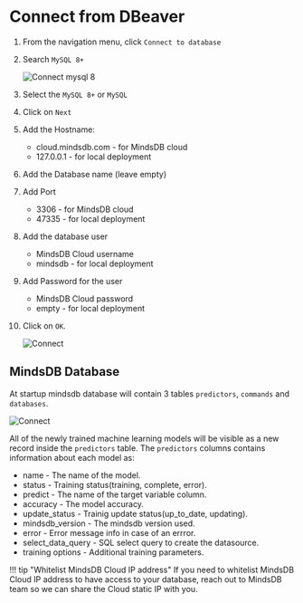 
# Connect from DBeaver

1. From the navigation menu, click `Connect to database`
2. Search `MySQL 8+`

    ![Connect mysql 8](/assets/sql/dbeaver8.png)

3. Select the `MySQL 8+` or `MySQL`
4. Click on `Next`
5. Add the Hostname:
    * cloud.mindsdb.com - for MindsDB cloud
    * 127.0.0.1 - for local deployment
6. Add the Database name (leave empty)
7. Add Port 
    * 3306 - for MindsDB cloud
    * 47335 - for local deployment
8. Add the database user
    * MindsDB Cloud username
    * mindsdb - for local deployment
9. Add Password for the user 
    * MindsDB Cloud password
    * empty - for local deployment
10. Click on `OK`.

    ![Connect](/assets/sql/connectcloud.png)

## MindsDB Database

At startup mindsdb database will contain 3 tables `predictors`, `commands` and `databases`. 

![Connect](/assets/sql/show.png)

All of the newly trained machine learning models will be visible as a new record inside the `predictors` table. The `predictors` columns contains information about each model as:

* name - The name of the model.
* status - Training status(training, complete, error).
* predict - The name of the target variable column.
* accuracy - The model accuracy.
* update_status - Trainig update status(up_to_date, updating).
* mindsdb_version - The mindsdb version used.
* error - Error message info in case of an errror.
* select_data_query - SQL select query to create the datasource.
* training options - Additional training parameters.


!!! tip "Whitelist MindsDB Cloud IP address"
    If you need to whitelist MindsDB Cloud IP address to have access to your database, reach out to MindsDB team so we can share the Cloud static IP with you.
